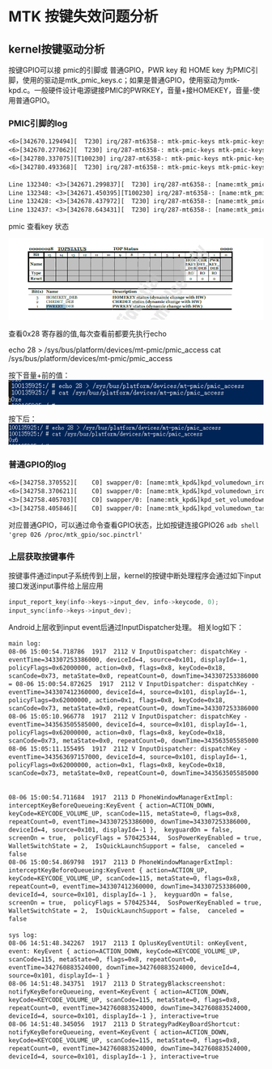 # MTK 按键失效问题分析

## kernel按键驱动分析

按键GPIO可以接 pmic的引脚或 普通GPIO，PWR key 和 HOME key 为PMIC引脚，使用的驱动是mtk_pmic_keys.c；如果是普通GPIO，使用驱动为mtk-kpd.c。一般硬件设计电源键接PMIC的PWRKEY，音量+接HOMEKEY，音量-使用普通GPIO。

### PMIC引脚的log

```txt
<6>[342670.129494][  T230] irq/287-mt6358-: mtk-pmic-keys mtk-pmic-keys: [name:mtk_pmic_keys&](pressed) key =116 using PMIC
<6>[342670.277062][  T230] irq/287-mt6358-: mtk-pmic-keys mtk-pmic-keys: [name:mtk_pmic_keys&]release key =116 using PMIC
<6>[342780.337075][T100230] irq/287-mt6358-: mtk-pmic-keys mtk-pmic-keys: [name:mtk_pmic_keys&](pressed) key =116 using PMIC
<6>[342780.493368][  T230] irq/287-mt6358-: mtk-pmic-keys mtk-pmic-keys: [name:mtk_pmic_keys&]release key =116 using PMIC

Line 132340: <3>[342671.299837][  T230] irq/287-mt6358-: [name:mtk_pmic_keys&]pmic volup key triggered, pressed is 1
Line 132348: <3>[342671.450395][T100230] irq/287-mt6358-: [name:mtk_pmic_keys&]pmic volup key triggered, pressed is 0
Line 132428: <3>[342678.437972][  T230] irq/287-mt6358-: [name:mtk_pmic_keys&]pmic volup key triggered, pressed is 1
Line 132437: <3>[342678.643431][  T230] irq/287-mt6358-: [name:mtk_pmic_keys&]pmic volup key triggered, pressed is 0
```

pmic 查看key 状态

![1](/tmpimage/按键失效问题分析2024-08-07-15-44-29.png)

查看0x28 寄存器的值,每次查看前都要先执行echo

echo 28 > /sys/bus/platform/devices/mt-pmic/pmic_access
cat /sys/bus/platform/devices/mt-pmic/pmic_access

按下音量+前的值：
![2](/tmpimage/按键失效问题分析2024-08-07-15-46-04.png)

按下后：
![3](/tmpimage/按键失效问题分析2024-08-07-15-47-41.png)

### 普通GPIO的log

```txt
<6>[342758.370552][    C0] swapper/0: [name:mtk_kpd&]kpd_volumedown_irq_handler:Enter!!
<6>[342758.370621][    C0] swapper/0: [name:mtk_kpd&]kpd_volumedown_irq_handler:vol_down_irq!!
<3>[342758.405703][    C0] swapper/0: [name:mtk_kpd&]kpd_set_volumedown_irq_type irq_type:1, val:0
<3>[342758.405846][    C0] swapper/0: [name:mtk_kpd&]kpd_volumedown_task_process vol_down val:0, last val:1
```

对应普通GPIO，可以通过命令查看GPIO状态，比如按键连接GPIO26
`adb shell 'grep 026 /proc/mtk_gpio/soc.pinctrl'`

### 上层获取按键事件

按键事件通过input子系统传到上层，kernel的按键中断处理程序会通过如下input接口发送input事件给上层应用

```C
input_report_key(info->keys->input_dev, info->keycode, 0);
input_sync(info->keys->input_dev);
```

Android上层收到input event后通过InputDispatcher处理。
相关log如下：

```log
main log:
08-06 15:00:54.718786  1917  2112 V InputDispatcher: dispatchKey - eventTime=343307253386000, deviceId=4, source=0x101, displayId=-1, policyFlags=0x62000000, action=0x0, flags=0x8, keyCode=0x18, scanCode=0x73, metaState=0x0, repeatCount=0, downTime=343307253386000
= 08-06 15:00:54.872625  1917  2112 V InputDispatcher: dispatchKey - eventTime=343307412360000, deviceId=4, source=0x101, displayId=-1, policyFlags=0x62000000, action=0x1, flags=0x8, keyCode=0x18, scanCode=0x73, metaState=0x0, repeatCount=0, downTime=343307253386000
08-06 15:05:10.966778  1917  2112 V InputDispatcher: dispatchKey - eventTime=343563505585000, deviceId=4, source=0x101, displayId=-1, policyFlags=0x62000000, action=0x0, flags=0x8, keyCode=0x18, scanCode=0x73, metaState=0x0, repeatCount=0, downTime=343563505585000
08-06 15:05:11.155495  1917  2112 V InputDispatcher: dispatchKey - eventTime=343563697157000, deviceId=4, source=0x101, displayId=-1, policyFlags=0x62000000, action=0x1, flags=0x8, keyCode=0x18, scanCode=0x73, metaState=0x0, repeatCount=0, downTime=343563505585000


08-06 15:00:54.711684  1917  2113 D PhoneWindowManagerExtImpl: interceptKeyBeforeQueueing:KeyEvent { action=ACTION_DOWN, keyCode=KEYCODE_VOLUME_UP, scanCode=115, metaState=0, flags=0x8, repeatCount=0, eventTime=343307253386000, downTime=343307253386000, deviceId=4, source=0x101, displayId=-1 },  keyguardOn = false,  screenOn = true,  policyFlags = 570425344,  SosPowerKeyEnabled = true,  WalletSwitchState = 2,  IsQuickLaunchSupport = false,  canceled = false
08-06 15:00:54.869798  1917  2113 D PhoneWindowManagerExtImpl: interceptKeyBeforeQueueing:KeyEvent { action=ACTION_UP, keyCode=KEYCODE_VOLUME_UP, scanCode=115, metaState=0, flags=0x8, repeatCount=0, eventTime=343307412360000, downTime=343307253386000, deviceId=4, source=0x101, displayId=-1 },  keyguardOn = false,  screenOn = true,  policyFlags = 570425344,  SosPowerKeyEnabled = true,  WalletSwitchState = 2,  IsQuickLaunchSupport = false,  canceled = false

sys log:
08-06 14:51:48.342267  1917  2113 I OplusKeyEventUtil: onKeyEvent, event: KeyEvent { action=ACTION_DOWN, keyCode=KEYCODE_VOLUME_UP, scanCode=115, metaState=0, flags=0x8, repeatCount=0, eventTime=342760883524000, downTime=342760883524000, deviceId=4, source=0x101, displayId=-1 }
08-06 14:51:48.343751  1917  2113 D StrategyBlackscreenshot: notifyKeyBeforeQueueing, event=KeyEvent { action=ACTION_DOWN, keyCode=KEYCODE_VOLUME_UP, scanCode=115, metaState=0, flags=0x8, repeatCount=0, eventTime=342760883524000, downTime=342760883524000, deviceId=4, source=0x101, displayId=-1 }, interactive=true
08-06 14:51:48.345056  1917  2113 D StrategyPadKeyBoardShortcut: notifyKeyBeforeQueueing, event=KeyEvent { action=ACTION_DOWN, keyCode=KEYCODE_VOLUME_UP, scanCode=115, metaState=0, flags=0x8, repeatCount=0, eventTime=342760883524000, downTime=342760883524000, deviceId=4, source=0x101, displayId=-1 }, interactive=true

```
